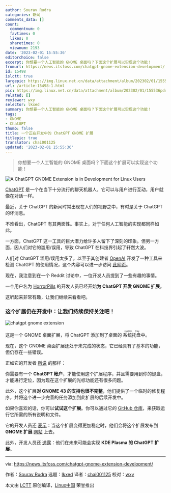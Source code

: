 ```yaml
---
author: Sourav Rudra
categories: 新闻
comments_data: []
count:
  commentnum: 0
  favtimes: 0
  likes: 0
  sharetimes: 0
  viewnum: 2193
date: '2023-02-01 15:55:36'
editorchoice: false
excerpt: 你想要一个人工智能的 GNOME 桌面吗？下面这个扩展可以实现这个功能！
fromurl: https://news.itsfoss.com/chatgpt-gnome-extension-development/
id: 15498
islctt: true
largepic: https://img.linux.net.cn/data/attachment/album/202302/01/155536pdr00ly05qleq8q9.png
url: /article-15498-1.html
pic: https://img.linux.net.cn/data/attachment/album/202302/01/155536pdr00ly05qleq8q9.png.thumb.jpg
related: []
reviewer: wxy
selector: lkxed
summary: 你想要一个人工智能的 GNOME 桌面吗？下面这个扩展可以实现这个功能！
tags:
- GNOME
- ChatGPT
thumb: false
title: 一个正在开发中的 ChatGPT GNOME 扩展
titlepic: true
translator: chai001125
updated: '2023-02-01 15:55:36'
---
```



> 
> 你想要一个人工智能的 GNOME 桌面吗？下面这个扩展可以实现这个功能！
> 
> 
> 


![A ChatGPT GNOME Extension is in Development for Linux Users](https://img.linux.net.cn/data/attachment/album/202302/01/155536pdr00ly05qleq8q9.png)


[ChatGPT](https://chat.openai.com) 是一个在当下十分流行的聊天机器人，它可以与用户进行互动，用户就像在对话一样。


最近，关于 ChatGPT 的新闻时常出现在人们的视野之中，有时是关于 ChatGPT 的坏消息。


不难看出，ChatGPT 有其两面性。事实上，对于任何人工智能的实现都同样如此。


一方面，ChatGPT 这一工具的巨大潜力给许多人留下了深刻的印象。但另一方面，因人们对它的滥用/误用，导致 ChatGPT 在科技界引起了轩然大波。


人们对 ChatGPT 滥用/误用太多了，以至于其创建者 [OpenAI](https://openai.com) 开发了一种工具来检测 ChatGPT 的使用情况，这个内容可以进一步访问 [此网页](https://news.itsfoss.com/openai-chatgpt-detection/)。


现在，我注意到在一个 Reddit 讨论中，一位开发人员提到了一些有趣的事情。


一个用户名为 [HorrorPills](https://github.com/HorrorPills) 的开发人员已经开始**为 ChatGPT 开发 GNOME 扩展**。


这听起来非常有趣，让我们继续来看看吧。


### 这个扩展仍在开发中：让我们持续保持关注吧！


![chatgpt gnome extension](https://img.linux.net.cn/data/attachment/album/202302/01/155537nx77nfigtzg494gl.jpg)


这是一个 GNOME 桌面扩展，将 ChatGPT 添加到了桌面的 <ruby> 系统托盘 <rt>  system tray </rt></ruby> 中。


现在，这个 GNOME 桌面扩展还处于未完成的状态，它已经具有了基本的功能，但仍存在一些错误。


正如它的开发者 [所说](https://www.reddit.com/r/linux/comments/10ay23v/comment/j46yp15/) 的那样：


你需要有一个 **ChatGPT 帐户**，才能使用这个扩展程序，并且需要用到你的键盘，才能进行定位，因为现在这个扩展的光标功能还有很多问题。


此外，这个扩展**对 GNOME 43 的支持也很不完整**，他们提供了一个临时的修复程序，并将这个进一步完善的任务添加到此扩展的后续开发中。


如果你喜欢的话，你可以**试试这个扩展**。你可以通过它的 [GitHub 仓库](https://github.com/HorrorPills/ChatGPT-Gnome-Desktop-Extension)，来获取运行它所需的所有说明和文件。


它的开发人员还 [表示](https://www.reddit.com/r/linux/comments/10avlgs/comment/j4al4cg/)：当这个扩展变得更加稳定时，他们会将这个扩展发布到 **GNOME 扩展** [网站](https://extensions.gnome.org) 上去。


此外，开发人员还 [透露](https://www.reddit.com/r/linux/comments/10avlgs/comment/j48uofo/)：他们在未来可能会实现 **KDE Plasma 的 ChatGPT 扩展**。




---


via: <https://news.itsfoss.com/chatgpt-gnome-extension-development/>


作者：[Sourav Rudra](https://news.itsfoss.com/author/sourav/) 选题：[lkxed](https://github.com/lkxed) 译者：[chai001125](https://github.com/chai001125) 校对：[wxy](https://github.com/wxy)


本文由 [LCTT](https://github.com/LCTT/TranslateProject) 原创编译，[Linux中国](https://linux.cn/) 荣誉推出